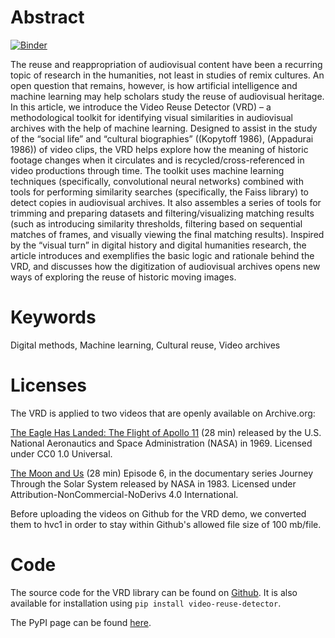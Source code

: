 # Abstract

[![Binder](https://mybinder.org/badge_logo.svg)](https://mybinder.org/v2/gh/humlab/vrd_submit/main?filepath=tracking-and-tracing-audiovisual-reuse--introducing-the-video-reuse-detector.ipynb)

The reuse and reappropriation of audiovisual content have been a recurring topic of research in the humanities, not least in studies of remix cultures. An open question that remains, however, is how artificial intelligence and machine learning may help scholars study the reuse of audiovisual heritage. In this article, we introduce the Video Reuse Detector (VRD) – a methodological toolkit for identifying visual similarities in audiovisual archives with the help of machine learning. Designed to assist in the study of the “social life” and “cultural biographies” ((Kopytoff 1986), (Appadurai 1986)) of video clips, the VRD helps explore how the meaning of historic footage changes when it circulates and is recycled/cross-referenced in video productions through time. The toolkit uses machine learning techniques (specifically, convolutional neural networks) combined with tools for performing similarity searches (specifically, the Faiss library) to detect copies in audiovisual archives. It also assembles a series of tools for trimming and preparing datasets and filtering/visualizing matching results (such as introducing similarity thresholds, filtering based on sequential matches of frames, and visually viewing the final matching results). Inspired by the “visual turn” in digital history and digital humanities research, the article introduces and exemplifies the basic logic and rationale behind the VRD, and discusses how the digitization of audiovisual archives opens new ways of exploring the reuse of historic moving images. 


# Keywords
Digital methods, Machine learning, Cultural reuse, Video archives


# Licenses
The VRD is applied to two videos that are openly available on Archive.org:

[The Eagle Has Landed: The Flight of Apollo 11](https://archive.org/details/gov.archives.arc.45017) (28 min) released by the U.S. National Aeronautics and Space Administration (NASA) in 1969. Licensed under CC0 1.0 Universal.

[The Moon and Us](https://archive.org/details/journey-through-the-solar-system-episode-06-the-moon-us) (28 min) Episode 6, in the documentary series Journey Through the Solar System released by NASA in 1983. Licensed under Attribution-NonCommercial-NoDerivs 4.0 International.

Before uploading the videos on Github for the VRD demo, we converted them to hvc1 in order to stay within Github's allowed file size of 100 mb/file.

# Code

The source code for the VRD library can be found on [Github](https://github.com/humlab/video_reuse_detector). It is also available for installation using `pip install video-reuse-detector`. 

The PyPI page can be found [here](https://pypi.org/project/video-reuse-detector/).
